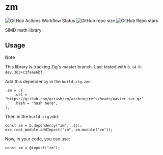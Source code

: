 # zm
![GitHub Actions Workflow Status](https://img.shields.io/github/actions/workflow/status/griush/zm/.github%2Fworkflows%2Fci.yaml?branch=master&style=for-the-badge)
![GitHub repo size](https://img.shields.io/github/repo-size/griush/zm?style=for-the-badge&logo=github)
![GitHub Repo stars](https://img.shields.io/github/stars/griush/zm?style=for-the-badge&logo=github&color=gold)

SIMD math library

## Usage
> [!NOTE]  
> This library is tracking Zig's master branch. Last tested with `0.14.0-dev.363+c3faae6bf`.

Add this dependency in the `build.zig.zon`:

```zig
.zm = .{
    .url = "https://github.com/griush/zm/archive/refs/heads/master.tar.gz"
    .hash = "hash here",
},

```

Then in the `build.zig` add:
```zig
const zm = b.dependency("zm", .{});
exe.root_module.addImport("zm", zm.module("zm"));
```
Now, in your code, you can use:
```zig
const zm = @import("zm");
```
